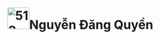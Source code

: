 <h1><img width="50" height="50" alt="513-5131577_c-programming-language-logo-hd-png-download-removebg-preview" src="https://github.com/user-attachments/assets/d79dedf9-0164-4fb8-9c93-93923e9452d9" />Nguyễn Đăng Quyền</h1>






